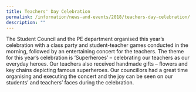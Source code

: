 ```yaml
---
title: Teachers' Day Celebration
permalink: /information/news-and-events/2018/teachers-day-celebration/
description: ""
---
```

<p>The Student Council and the PE department organised this year&rsquo;s celebration with a class party and student-teacher games conducted in the morning, followed by an entertaining concert for the teachers. The theme for this year&rsquo;s celebration is &lsquo;Superheroes&rsquo; &ndash; celebrating our teachers as our everyday heroes. Our teachers also received handmade gifts &ndash; flowers and key chains depicting famous superheroes. Our&nbsp;councillors had a great time organising and executing the concert and the joy can be&nbsp;seen on our students&rsquo; and teachers&rsquo; faces during the celebration.</p>